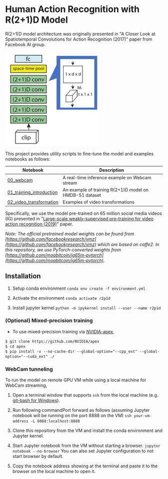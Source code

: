 # Human Action Recognition with R(2+1)D Model

R(2+1)D model architecture was originally presented in "A Closer Look at Spatiotemporal Convolutions for Action Recognition (2017)" paper from Facebook AI group.

<img src="model_arch.jpg" width="300" height="300" />

This project provides utility scripts to fine-tune the model and examples notebooks as follows:

| Notebook | Description |
| --- | --- |
| [00_webcam](00_webcam.ipynb) | A real-time inference example on Webcam stream |
| [01_training_introduction](01_training_introduction.ipynb) | An example of training R(2+1)D model on HMDB-51 dataset |
| [02_video_transformation](02_video_transformation.ipynb) | Examples of video transformations | 

Specifically, we use the model pre-trained on 65 million social media videos (IG) presented in "[Large-scale weakly-supervised pre-training for video action recognition (2019)](https://arxiv.org/abs/1905.00561)" paper.

*Note: The official pretrained model weights can be found from [https://github.com/facebookresearch/vmz](https://github.com/facebookresearch/vmz) which are based on caffe2.
In this repository, we use PyTorch-converted weights from [https://github.com/moabitcoin/ig65m-pytorch](https://github.com/moabitcoin/ig65m-pytorch).*


## Installation
1. Setup conda environment
`conda env create -f environment.yml`

1. Activate the environment
`conda activate r2p1d`

1. Install jupyter kernel
`python -m ipykernel install --user --name r2p1d`

### (Optional) Mixed-precision training
* To use mixed-precision training via [NVIDIA-apex](https://github.com/NVIDIA/apex),
```
$ git clone https://github.com/NVIDIA/apex
$ cd apex
$ pip install -v --no-cache-dir --global-option="--cpp_ext" --global-option="--cuda_ext" ./
```


### WebCam tunneling
To run the model on remote GPU VM while using a local machine for WebCam streaming,

1. Open a terminal window that supports `ssh` from the local machine (e.g. [git-bash for Windows](https://gitforwindows.org/)).

1. Run following commandPort forward as follows (assuming Jupyter notebook will be running on the port 8888 on the VM) 
`ssh your-vm-address -L 8888:localhost:8888` 

1. Clone this repository from the VM and install the conda environment and Jupyter kernel.

1. Start Jupyter notebook from the VM without starting a browser.
`jupyter notebook --no-browser` 
You can also set Jupyter configuration to not start browser by default.

1. Copy the notebook address showing at the terminal and paste it to the browser on the local machine to open it.
